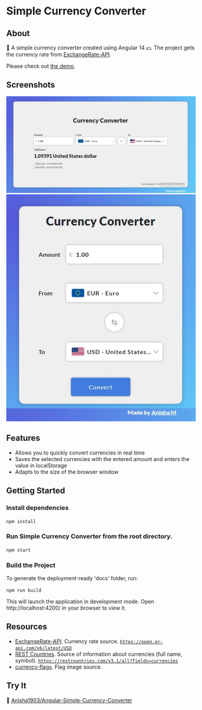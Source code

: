 # Simple Currency Converter

## About

💱 A simple currency converter created using Angular 14 💵.
The project gets the currency rate from [ExchangeRate-API](https://www.exchangerate-api.com/docs/free).

Please check out [the demo](https://65998e824cfc79f1df7e8bbd--courageous-churros-244da8.netlify.app/).

## Screenshots

<img src="/screenshot1.JPG" alt="Simple currency converter"/>

<img src="/screenshot2.JPG" alt="Simple currency converter"/>

## Features

- Allows you to quickly convert currencies in real time
- Saves the selected currencies with the entered amount and enters the value in localStorage
- Adapts to the size of the browser window

## Getting Started

### Install dependencies

`npm install`

### Run Simple Currency Converter from the root directory.

`npm start`

### Build the Project

To generate the deployment-ready 'docs' folder, run:

`npm run build`

This will launch the application in development mode. Open http://localhost:4200/ in your browser to view it.

## Resources

- [ExchangeRate-API](https://www.exchangerate-api.com/docs/free). Currency rate source. [`https://open.er-api.com/v6/latest/USD`](https://open.er-api.com/v6/latest/USD)
- [REST Countries](https://restcountries.com/). Source of information about currencies (full name, symbol). [`https://restcountries.com/v3.1/all?fields=currencies`](https://restcountries.com/v3.1/all?fields=currencies)
- [currency-flags](https://www.npmjs.com/package/currency-flags). Flag image source.

## Try It

🔗 [Anisha1903/Angular-Simple-Currency-Converter](https://github.com/Anisha1903/Angular-Simple-Currency-Converter.git)
